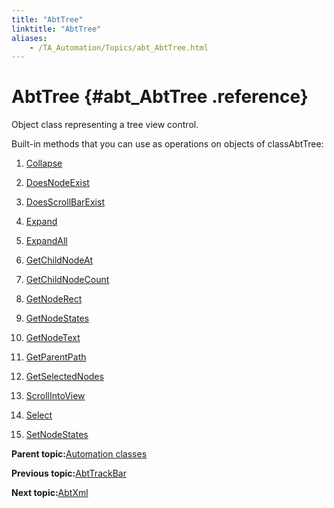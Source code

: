 ```yaml
--- 
title: "AbtTree"
linktitle: "AbtTree"
aliases: 
    - /TA_Automation/Topics/abt_AbtTree.html
---
```

# AbtTree {#abt_AbtTree .reference}

Object class representing a tree view control.

Built-in methods that you can use as operations on objects of classAbtTree:

1.  [Collapse](../../TA_Automation/Topics/abt_Collapse_17.html)  

2.  [DoesNodeExist](../../TA_Automation/Topics/abt_DoesNodeExist_17.html)  

3.  [DoesScrollBarExist](../../TA_Automation/Topics/abt_DoesScrollBarExist_17.html)  

4.  [Expand](../../TA_Automation/Topics/abt_Expand_17.html)  

5.  [ExpandAll](../../TA_Automation/Topics/abt_ExpandAll_17.html)  

6.  [GetChildNodeAt](../../TA_Automation/Topics/abt_GetChildNodeAt_17.html)  

7.  [GetChildNodeCount](../../TA_Automation/Topics/abt_GetChildNodeCount_17.html)  

8.  [GetNodeRect](../../TA_Automation/Topics/abt_GetNodeRect_17.html)  

9.  [GetNodeStates](../../TA_Automation/Topics/abt_GetNodeStates_17.html)  

10. [GetNodeText](../../TA_Automation/Topics/abt_GetNodeText_17.html)  

11. [GetParentPath](../../TA_Automation/Topics/abt_GetParentPath_17.html)  

12. [GetSelectedNodes](../../TA_Automation/Topics/abt_GetSelectedNodes_17.html)  

13. [ScrollIntoView](../../TA_Automation/Topics/abt_ScrollIntoView_17.html)  

14. [Select](../../TA_Automation/Topics/abt_Select_17.html)  

15. [SetNodeStates](../../TA_Automation/Topics/abt_SetNodeStates_17.html)  


**Parent topic:**[Automation classes](../../TA_Automation/Topics/abt_methods_abt.html)

**Previous topic:**[AbtTrackBar](../../TA_Automation/Topics/abt_AbtTrackBar.html)

**Next topic:**[AbtXml](../../TA_Automation/Topics/abt_AbtXML.html)

